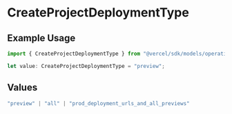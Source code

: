 # CreateProjectDeploymentType

## Example Usage

```typescript
import { CreateProjectDeploymentType } from "@vercel/sdk/models/operations/createproject.js";

let value: CreateProjectDeploymentType = "preview";
```

## Values

```typescript
"preview" | "all" | "prod_deployment_urls_and_all_previews"
```